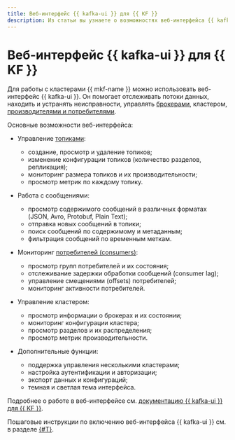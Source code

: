 ```yaml
---
title: Веб-интерфейс {{ kafka-ui }} для {{ KF }}
description: Из статьи вы узнаете о возможностях веб-интерфейса {{ kafka-ui }} для {{ KF }}.
---
```


# Веб-интерфейс {{ kafka-ui }} для {{ KF }}

Для работы с кластерами {{ mkf-name }} можно использовать веб-интерфейс {{ kafka-ui }}. Он помогает отслеживать потоки данных, находить и устранять неисправности, управлять [брокерами](brokers.md), кластером, [производителями и потребителями](producers-consumers.md).

Основные возможности веб-интерфейса:

* Управление [топиками](topics.md#topics):
   * создание, просмотр и удаление топиков;
   * изменение конфигурации топиков (количество разделов, репликация);
   * мониторинг размера топиков и их производительности;
   * просмотр метрик по каждому топику.

* Работа с сообщениями:
   * просмотр содержимого сообщений в различных форматах (JSON, Avro, Protobuf, Plain Text);
   * отправка новых сообщений в топики;
   * поиск сообщений по содержимому и метаданным;
   * фильтрация сообщений по временным меткам.

* Мониторинг [потребителей (consumers)](producers-consumers.md):
   * просмотр групп потребителей и их состояния;
   * отслеживание задержки обработки сообщений (consumer lag);
   * управление смещениями (offsets) потребителей;
   * мониторинг активности потребителей.

* Управление кластером:
   * просмотр информации о брокерах и их состоянии;
   * мониторинг конфигурации кластера; 
   * просмотр разделов и их распределения;
   * просмотр метрик производительности.

* Дополнительные функции:
   * поддержка управления несколькими кластерами;
   * настройка аутентификации и авторизации;
   * экспорт данных и конфигураций;
   * темная и светлая тема интерфейса.

Подробнее о работе в веб-интерфейсе см. [документацию {{ kafka-ui }} для {{ KF }}](https://docs.kafka-ui.provectus.io).

Пошаговые инструкции по включению веб-интерфейса {{ kafka-ui }} см. в разделе [{#T}](../operations/kafka-ui-enable.md).